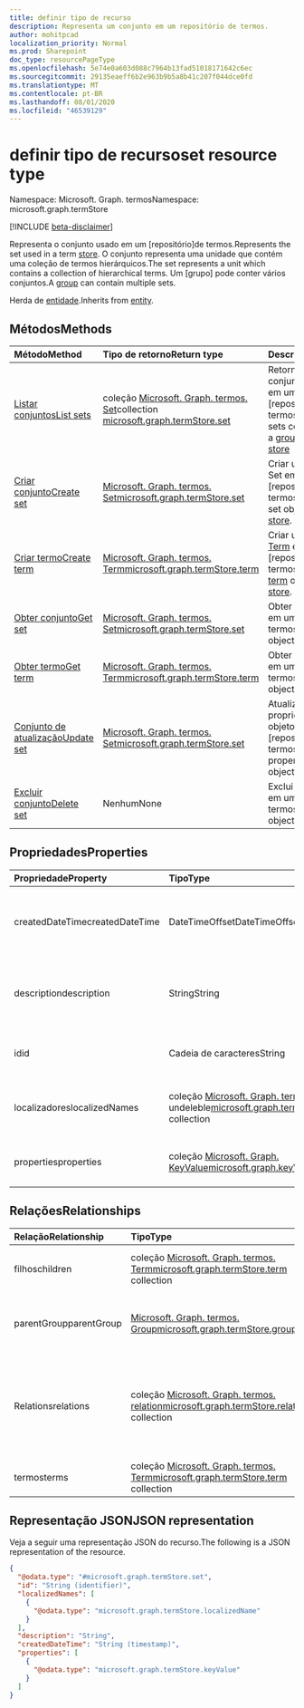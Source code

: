 ```yaml
---
title: definir tipo de recurso
description: Representa um conjunto em um repositório de termos.
author: mohitpcad
localization_priority: Normal
ms.prod: Sharepoint
doc_type: resourcePageType
ms.openlocfilehash: 5e74e0a603d088c7964b13fad51018171642c6ec
ms.sourcegitcommit: 29135eaeff6b2e963b9b5a8b41c207f044dce0fd
ms.translationtype: MT
ms.contentlocale: pt-BR
ms.lasthandoff: 08/01/2020
ms.locfileid: "46539129"
---
```

# <a name="set-resource-type"></a><span data-ttu-id="67694-103">definir tipo de recurso</span><span class="sxs-lookup"><span data-stu-id="67694-103">set resource type</span></span>

<span data-ttu-id="67694-104">Namespace: Microsoft. Graph. termos</span><span class="sxs-lookup"><span data-stu-id="67694-104">Namespace: microsoft.graph.termStore</span></span>

[!INCLUDE [beta-disclaimer](../../includes/beta-disclaimer.md)]

<span data-ttu-id="67694-105">Representa o conjunto usado em um [repositório]de termos.</span><span class="sxs-lookup"><span data-stu-id="67694-105">Represents the set used in a term [store].</span></span> <span data-ttu-id="67694-106">O conjunto representa uma unidade que contém uma coleção de termos hierárquicos.</span><span class="sxs-lookup"><span data-stu-id="67694-106">The set represents a unit which contains a collection of hierarchical terms.</span></span> <span data-ttu-id="67694-107">Um [grupo] pode conter vários conjuntos.</span><span class="sxs-lookup"><span data-stu-id="67694-107">A [group] can contain multiple sets.</span></span>

<span data-ttu-id="67694-108">Herda de [entidade](../resources/entity.md).</span><span class="sxs-lookup"><span data-stu-id="67694-108">Inherits from [entity](../resources/entity.md).</span></span>

## <a name="methods"></a><span data-ttu-id="67694-109">Métodos</span><span class="sxs-lookup"><span data-stu-id="67694-109">Methods</span></span>
|<span data-ttu-id="67694-110">Método</span><span class="sxs-lookup"><span data-stu-id="67694-110">Method</span></span>|<span data-ttu-id="67694-111">Tipo de retorno</span><span class="sxs-lookup"><span data-stu-id="67694-111">Return type</span></span>|<span data-ttu-id="67694-112">Descrição</span><span class="sxs-lookup"><span data-stu-id="67694-112">Description</span></span>|
|:---|:---|:---|
|[<span data-ttu-id="67694-113">Listar conjuntos</span><span class="sxs-lookup"><span data-stu-id="67694-113">List sets</span></span>](../api/termstore-group-list-sets.md)|<span data-ttu-id="67694-114">coleção [Microsoft. Graph. termos. Set]</span><span class="sxs-lookup"><span data-stu-id="67694-114">collection [microsoft.graph.termStore.set]</span></span> | <span data-ttu-id="67694-115">Retorna uma lista de conjuntos contidos em um [grupo] de um [repositório] de termos</span><span class="sxs-lookup"><span data-stu-id="67694-115">Returns list of sets contained within a [group] of a term [store]</span></span> |
|[<span data-ttu-id="67694-116">Criar conjunto</span><span class="sxs-lookup"><span data-stu-id="67694-116">Create set</span></span>](../api/termstore-set-post.md)|[<span data-ttu-id="67694-117">Microsoft. Graph. termos. Set</span><span class="sxs-lookup"><span data-stu-id="67694-117">microsoft.graph.termStore.set</span></span>](../resources/termstore-set.md)|<span data-ttu-id="67694-118">Criar um novo objeto Set em um [repositório]de termos.</span><span class="sxs-lookup"><span data-stu-id="67694-118">Create a new set object in a term [store].</span></span>|
|[<span data-ttu-id="67694-119">Criar termo</span><span class="sxs-lookup"><span data-stu-id="67694-119">Create term</span></span>](../api/termstore-term-post.md)|[<span data-ttu-id="67694-120">Microsoft. Graph. termos. Term</span><span class="sxs-lookup"><span data-stu-id="67694-120">microsoft.graph.termStore.term</span></span>](../resources/termstore-term.md)|<span data-ttu-id="67694-121">Criar um novo objeto [Term] em um [repositório]de termos.</span><span class="sxs-lookup"><span data-stu-id="67694-121">Create a new [term] object in a term [store].</span></span>|
|[<span data-ttu-id="67694-122">Obter conjunto</span><span class="sxs-lookup"><span data-stu-id="67694-122">Get set</span></span>](../api/termstore-set-get.md)|[<span data-ttu-id="67694-123">Microsoft. Graph. termos. Set</span><span class="sxs-lookup"><span data-stu-id="67694-123">microsoft.graph.termStore.set</span></span>](../resources/termstore-set.md)| <span data-ttu-id="67694-124">Obter um objeto Set em um [repositório]de termos.</span><span class="sxs-lookup"><span data-stu-id="67694-124">Get a set object in a term [store].</span></span>|
|[<span data-ttu-id="67694-125">Obter termo</span><span class="sxs-lookup"><span data-stu-id="67694-125">Get term</span></span>](../api/termstore-term-get.md)|[<span data-ttu-id="67694-126">Microsoft. Graph. termos. Term</span><span class="sxs-lookup"><span data-stu-id="67694-126">microsoft.graph.termStore.term</span></span>](../resources/termstore-term.md)| <span data-ttu-id="67694-127">Obter um objeto [Term] em um [repositório]de termos.</span><span class="sxs-lookup"><span data-stu-id="67694-127">Get a [term] object in a term [store].</span></span>|
|[<span data-ttu-id="67694-128">Conjunto de atualização</span><span class="sxs-lookup"><span data-stu-id="67694-128">Update set</span></span>](../api/termstore-set-update.md)|[<span data-ttu-id="67694-129">Microsoft. Graph. termos. Set</span><span class="sxs-lookup"><span data-stu-id="67694-129">microsoft.graph.termStore.set</span></span>](../resources/termstore-set.md)|<span data-ttu-id="67694-130">Atualizar as propriedades de um objeto Set em um [repositório]de termos.</span><span class="sxs-lookup"><span data-stu-id="67694-130">Update the properties of a set object in a term [store].</span></span>|
|[<span data-ttu-id="67694-131">Excluir conjunto</span><span class="sxs-lookup"><span data-stu-id="67694-131">Delete set</span></span>](../api/termstore-set-delete.md)|<span data-ttu-id="67694-132">Nenhum</span><span class="sxs-lookup"><span data-stu-id="67694-132">None</span></span>|<span data-ttu-id="67694-133">Exclui um objeto Set em um [repositório]de termos.</span><span class="sxs-lookup"><span data-stu-id="67694-133">Deletes a set object in a term [store].</span></span>|

## <a name="properties"></a><span data-ttu-id="67694-134">Propriedades</span><span class="sxs-lookup"><span data-stu-id="67694-134">Properties</span></span>
|<span data-ttu-id="67694-135">Propriedade</span><span class="sxs-lookup"><span data-stu-id="67694-135">Property</span></span>|<span data-ttu-id="67694-136">Tipo</span><span class="sxs-lookup"><span data-stu-id="67694-136">Type</span></span>|<span data-ttu-id="67694-137">Descrição</span><span class="sxs-lookup"><span data-stu-id="67694-137">Description</span></span>|
|:---|:---|:---|
|<span data-ttu-id="67694-138">createdDateTime</span><span class="sxs-lookup"><span data-stu-id="67694-138">createdDateTime</span></span>|<span data-ttu-id="67694-139">DateTimeOffset</span><span class="sxs-lookup"><span data-stu-id="67694-139">DateTimeOffset</span></span>|<span data-ttu-id="67694-140">Data e hora da criação do conjunto.</span><span class="sxs-lookup"><span data-stu-id="67694-140">Date and time of set creation.</span></span> <span data-ttu-id="67694-141">Somente leitura.</span><span class="sxs-lookup"><span data-stu-id="67694-141">Read-only.</span></span>|
|<span data-ttu-id="67694-142">description</span><span class="sxs-lookup"><span data-stu-id="67694-142">description</span></span>|<span data-ttu-id="67694-143">String</span><span class="sxs-lookup"><span data-stu-id="67694-143">String</span></span>|<span data-ttu-id="67694-144">Descrição que oferece detalhes sobre o uso de termos.</span><span class="sxs-lookup"><span data-stu-id="67694-144">Description giving details on the term usage.</span></span>|
|<span data-ttu-id="67694-145">id</span><span class="sxs-lookup"><span data-stu-id="67694-145">id</span></span>|<span data-ttu-id="67694-146">Cadeia de caracteres</span><span class="sxs-lookup"><span data-stu-id="67694-146">String</span></span>|<span data-ttu-id="67694-147">Identificador exclusivo.</span><span class="sxs-lookup"><span data-stu-id="67694-147">Unique identifier.</span></span> <span data-ttu-id="67694-148">Somente leitura.</span><span class="sxs-lookup"><span data-stu-id="67694-148">Read-only.</span></span>|
|<span data-ttu-id="67694-149">localizadores</span><span class="sxs-lookup"><span data-stu-id="67694-149">localizedNames</span></span>|<span data-ttu-id="67694-150">coleção [Microsoft. Graph. termos.](../resources/termstore-localizedname.md) undeleble</span><span class="sxs-lookup"><span data-stu-id="67694-150">[microsoft.graph.termStore.localizedName](../resources/termstore-localizedname.md) collection</span></span>|<span data-ttu-id="67694-151">Nome do conjunto para cada languageTag.</span><span class="sxs-lookup"><span data-stu-id="67694-151">Name of the set for each languageTag.</span></span>|
|<span data-ttu-id="67694-152">properties</span><span class="sxs-lookup"><span data-stu-id="67694-152">properties</span></span>|<span data-ttu-id="67694-153">coleção [Microsoft. Graph. KeyValue](../resources/keyvalue.md)</span><span class="sxs-lookup"><span data-stu-id="67694-153">[microsoft.graph.keyValue](../resources/keyvalue.md) collection</span></span>|<span data-ttu-id="67694-154">Propriedades personalizadas para o conjunto.</span><span class="sxs-lookup"><span data-stu-id="67694-154">Custom properties for the set.</span></span>|

## <a name="relationships"></a><span data-ttu-id="67694-155">Relações</span><span class="sxs-lookup"><span data-stu-id="67694-155">Relationships</span></span>
|<span data-ttu-id="67694-156">Relação</span><span class="sxs-lookup"><span data-stu-id="67694-156">Relationship</span></span>|<span data-ttu-id="67694-157">Tipo</span><span class="sxs-lookup"><span data-stu-id="67694-157">Type</span></span>|<span data-ttu-id="67694-158">Descrição</span><span class="sxs-lookup"><span data-stu-id="67694-158">Description</span></span>|
|:---|:---|:---|
|<span data-ttu-id="67694-159">filhos</span><span class="sxs-lookup"><span data-stu-id="67694-159">children</span></span>|<span data-ttu-id="67694-160">coleção [Microsoft. Graph. termos. Term](../resources/termstore-term.md)</span><span class="sxs-lookup"><span data-stu-id="67694-160">[microsoft.graph.termStore.term](../resources/termstore-term.md) collection</span></span>|<span data-ttu-id="67694-161">Termos filhos de Set no [repositório]de termos.</span><span class="sxs-lookup"><span data-stu-id="67694-161">Children terms of set in term [store].</span></span>|
|<span data-ttu-id="67694-162">parentGroup</span><span class="sxs-lookup"><span data-stu-id="67694-162">parentGroup</span></span>|[<span data-ttu-id="67694-163">Microsoft. Graph. termos. Group</span><span class="sxs-lookup"><span data-stu-id="67694-163">microsoft.graph.termStore.group</span></span>](../resources/termstore-group.md)|<span data-ttu-id="67694-164">O [grupo] pai que contém o conjunto.</span><span class="sxs-lookup"><span data-stu-id="67694-164">The parent [group] that contains the set.</span></span>|
|<span data-ttu-id="67694-165">Relations</span><span class="sxs-lookup"><span data-stu-id="67694-165">relations</span></span>|<span data-ttu-id="67694-166">coleção [Microsoft. Graph. termos. relation](../resources/termstore-relation.md)</span><span class="sxs-lookup"><span data-stu-id="67694-166">[microsoft.graph.termStore.relation](../resources/termstore-relation.md) collection</span></span>|<span data-ttu-id="67694-167">Indica quais termos foram afixados ou reutilizados diretamente sob o conjunto.</span><span class="sxs-lookup"><span data-stu-id="67694-167">Indicates which terms have been pinned or reused directly under the set.</span></span>|
|<span data-ttu-id="67694-168">termos</span><span class="sxs-lookup"><span data-stu-id="67694-168">terms</span></span>|<span data-ttu-id="67694-169">coleção [Microsoft. Graph. termos. Term](../resources/termstore-term.md)</span><span class="sxs-lookup"><span data-stu-id="67694-169">[microsoft.graph.termStore.term](../resources/termstore-term.md) collection</span></span>|<span data-ttu-id="67694-170">Todos os termos do conjunto.</span><span class="sxs-lookup"><span data-stu-id="67694-170">All the terms under the set.</span></span>|

## <a name="json-representation"></a><span data-ttu-id="67694-171">Representação JSON</span><span class="sxs-lookup"><span data-stu-id="67694-171">JSON representation</span></span>
<span data-ttu-id="67694-172">Veja a seguir uma representação JSON do recurso.</span><span class="sxs-lookup"><span data-stu-id="67694-172">The following is a JSON representation of the resource.</span></span>
<!-- {
  "blockType": "resource",
  "keyProperty": "id",
  "@odata.type": "microsoft.graph.termStore.set",
  "baseType": "microsoft.graph.entity",
  "openType": false
}
-->
``` json
{
  "@odata.type": "#microsoft.graph.termStore.set",
  "id": "String (identifier)",
  "localizedNames": [
    {
      "@odata.type": "microsoft.graph.termStore.localizedName"
    }
  ],
  "description": "String",
  "createdDateTime": "String (timestamp)",
  "properties": [
    {
      "@odata.type": "microsoft.graph.termStore.keyValue"
    }
  ]
}
```

[microsoft.graph.termStore.term]: termstore-term.md
[Microsoft. Graph. termos. Set]: termstore-set.md
[microsoft.graph.termStore.set]: termstore-set.md
[microsoft.graph.termStore.group]: termstore-group.md
[microsoft.graph.termStore.relation]: termstore-relation.md
[microsoft.graph.termStore.store]: termstore-store.md
[microsoft.graph.termStore.localizedName]: termstore-localizedname.md
[Guarde]: ../resources/termstore-store.md
[store]: ../resources/termstore-store.md
[group]: ../resources/termstore-group.md
[set]: ../resources/termstore-set.md
[terminal]: ../resources/termstore-term.md
[term]: ../resources/termstore-term.md


<!--
{
  "type": "#page.annotation",
  "description": "TermSet is the entity containing the particular taxonomy for a tenant",
  "keywords": "termSet,facet,resource",
  "section": "documentation",
  "tocPath": "TermSet",
  "tocBookmarks": {
    "Resources/termStore.set": "#"
  },
  "suppressions": []
}
-->
